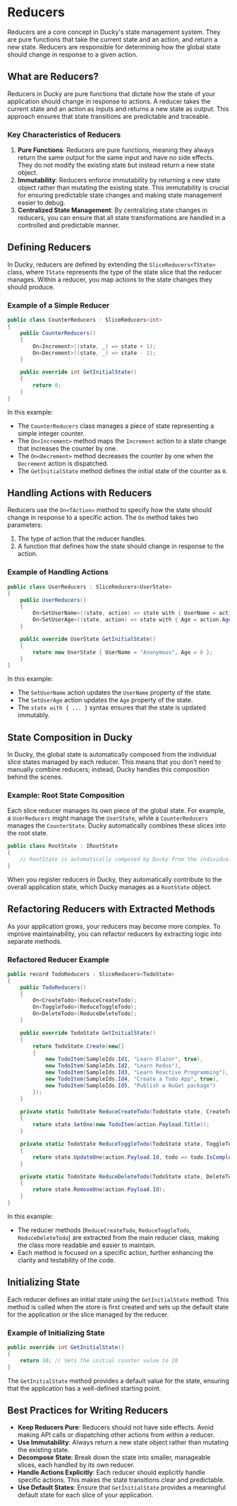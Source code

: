 # Reducers

Reducers are a core concept in Ducky's state management system. They are pure functions that take the current state and an action, and return a new state. Reducers are responsible for determining how the global state should change in response to a given action.

## What are Reducers?

Reducers in Ducky are pure functions that dictate how the state of your application should change in response to actions. A reducer takes the current state and an action as inputs and returns a new state as output. This approach ensures that state transitions are predictable and traceable.

### Key Characteristics of Reducers

1. **Pure Functions**: Reducers are pure functions, meaning they always return the same output for the same input and have no side effects. They do not modify the existing state but instead return a new state object.
2. **Immutability**: Reducers enforce immutability by returning a new state object rather than mutating the existing state. This immutability is crucial for ensuring predictable state changes and making state management easier to debug.
3. **Centralized State Management**: By centralizing state changes in reducers, you can ensure that all state transformations are handled in a controlled and predictable manner.

## Defining Reducers

In Ducky, reducers are defined by extending the `SliceReducers<TState>` class, where `TState` represents the type of the state slice that the reducer manages. Within a reducer, you map actions to the state changes they should produce.

### Example of a Simple Reducer

```csharp
public class CounterReducers : SliceReducers<int>
{
    public CounterReducers()
    {
        On<Increment>((state, _) => state + 1);
        On<Decrement>((state, _) => state - 1);
    }

    public override int GetInitialState()
    {
        return 0;
    }
}
```

In this example:
- The `CounterReducers` class manages a piece of state representing a simple integer counter.
- The `On<Increment>` method maps the `Increment` action to a state change that increases the counter by one.
- The `On<Decrement>` method decreases the counter by one when the `Decrement` action is dispatched.
- The `GetInitialState` method defines the initial state of the counter as `0`.

## Handling Actions with Reducers

Reducers use the `On<TAction>` method to specify how the state should change in response to a specific action. The `On` method takes two parameters:
1. The type of action that the reducer handles.
2. A function that defines how the state should change in response to the action.

### Example of Handling Actions

```csharp
public class UserReducers : SliceReducers<UserState>
{
    public UserReducers()
    {
        On<SetUserName>((state, action) => state with { UserName = action.UserName });
        On<SetUserAge>((state, action) => state with { Age = action.Age });
    }

    public override UserState GetInitialState()
    {
        return new UserState { UserName = "Anonymous", Age = 0 };
    }
}
```

In this example:
- The `SetUserName` action updates the `UserName` property of the state.
- The `SetUserAge` action updates the `Age` property of the state.
- The `state with { ... }` syntax ensures that the state is updated immutably.

## State Composition in Ducky

In Ducky, the global state is automatically composed from the individual slice states managed by each reducer. This means that you don't need to manually combine reducers; instead, Ducky handles this composition behind the scenes.

### Example: Root State Composition

Each slice reducer manages its own piece of the global state. For example, a `UserReducers` might manage the `UserState`, while a `CounterReducers` manages the `CounterState`. Ducky automatically combines these slices into the root state.

```csharp
public class RootState : IRootState
{
    // RootState is automatically composed by Ducky from the individual slice states.
}
```

When you register reducers in Ducky, they automatically contribute to the overall application state, which Ducky manages as a `RootState` object.

## Refactoring Reducers with Extracted Methods

As your application grows, your reducers may become more complex. To improve maintainability, you can refactor reducers by extracting logic into separate methods.

### Refactored Reducer Example

```csharp
public record TodoReducers : SliceReducers<TodoState>
{
    public TodoReducers()
    {
        On<CreateTodo>(ReduceCreateTodo);
        On<ToggleTodo>(ReduceToggleTodo);
        On<DeleteTodo>(ReduceDeleteTodo);
    }

    public override TodoState GetInitialState()
    {
        return TodoState.Create(new[]
        {
            new TodoItem(SampleIds.Id1, "Learn Blazor", true),
            new TodoItem(SampleIds.Id2, "Learn Redux"),
            new TodoItem(SampleIds.Id3, "Learn Reactive Programming"),
            new TodoItem(SampleIds.Id4, "Create a Todo App", true),
            new TodoItem(SampleIds.Id5, "Publish a NuGet package")
        });
    }

    private static TodoState ReduceCreateTodo(TodoState state, CreateTodo action)
    {
        return state.SetOne(new TodoItem(action.Payload.Title));
    }

    private static TodoState ReduceToggleTodo(TodoState state, ToggleTodo action)
    {
        return state.UpdateOne(action.Payload.Id, todo => todo.IsCompleted = !todo.IsCompleted);
    }

    private static TodoState ReduceDeleteTodo(TodoState state, DeleteTodo action)
    {
        return state.RemoveOne(action.Payload.Id);
    }
}
```

In this example:
- The reducer methods (`ReduceCreateTodo`, `ReduceToggleTodo`, `ReduceDeleteTodo`) are extracted from the main reducer class, making the class more readable and easier to maintain.
- Each method is focused on a specific action, further enhancing the clarity and testability of the code.

## Initializing State

Each reducer defines an initial state using the `GetInitialState` method. This method is called when the store is first created and sets up the default state for the application or the slice managed by the reducer.

### Example of Initializing State

```csharp
public override int GetInitialState()
{
    return 10; // Sets the initial counter value to 10
}
```

The `GetInitialState` method provides a default value for the state, ensuring that the application has a well-defined starting point.

## Best Practices for Writing Reducers

- **Keep Reducers Pure**: Reducers should not have side effects. Avoid making API calls or dispatching other actions from within a reducer.
- **Use Immutability**: Always return a new state object rather than mutating the existing state.
- **Decompose State**: Break down the state into smaller, manageable slices, each handled by its own reducer.
- **Handle Actions Explicitly**: Each reducer should explicitly handle specific actions. This makes the state transitions clear and predictable.
- **Use Default States**: Ensure that `GetInitialState` provides a meaningful default state for each slice of your application.
